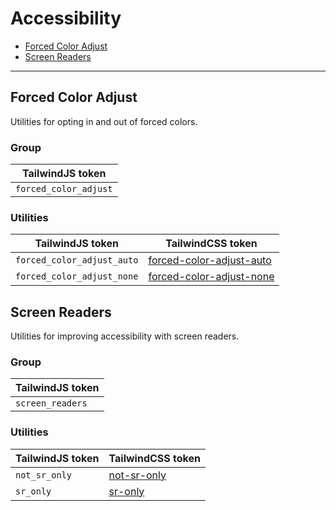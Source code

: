 
# Accessibility

- [Forced Color Adjust](forced-color-adjust)
- [Screen Readers](screen-readers)

-----


## Forced Color Adjust

Utilities for opting in and out of forced colors.

### Group

| TailwindJS token |
| ----- |
| `forced_color_adjust` |


### Utilities

| TailwindJS token | TailwindCSS token |
| ----- | ----- |
| `forced_color_adjust_auto` | [forced-color-adjust-auto](forced_color_adjust) |
| `forced_color_adjust_none` | [forced-color-adjust-none](forced_color_adjust) |





## Screen Readers

Utilities for improving accessibility with screen readers.

### Group

| TailwindJS token |
| ----- |
| `screen_readers` |


### Utilities

| TailwindJS token | TailwindCSS token |
| ----- | ----- |
| `not_sr_only` | [not-sr-only](screen_readers) |
| `sr_only` | [sr-only](screen_readers) |




